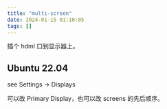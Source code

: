 ```yaml
---
title: "multi-screen"
date: 2024-01-15 01:10:05
tags: []
---
```

插个 hdml 口到显示器上。

## Ubuntu 22.04

see Settings -> Displays

可以改 Primary Display，也可以改 screens 的先后顺序。

